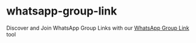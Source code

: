 # whatsapp-group-link
Discover and Join WhatsApp Group Links with our [WhatsApp Group Link](https://WhtasGroupLink.app) tool
